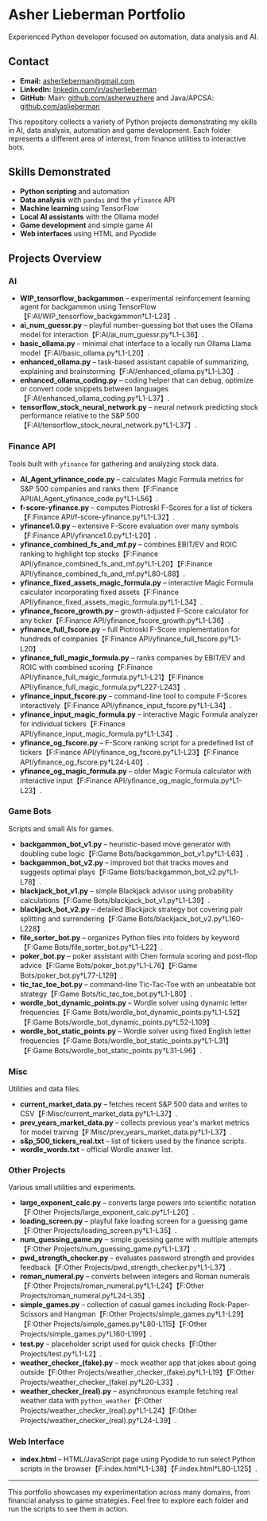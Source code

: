 # Asher Lieberman Portfolio

Experienced Python developer focused on automation, data analysis and AI.

## Contact
- **Email:** asherlieberman@gmail.com
- **LinkedIn:** [linkedin.com/in/asherlieberman](https://linkedin.com/in/asherlieberman)
- **GitHub:** Main: [github.com/asherwuzhere](https://github.com/asherwuzhere) and Java/APCSA: [github.com/aslieberman](https://github.com/aslieberman)

This repository collects a variety of Python projects demonstrating my skills in AI, data analysis, automation and game development. Each folder represents a different area of interest, from finance utilities to interactive bots.

## Skills Demonstrated
- **Python scripting** and automation
- **Data analysis** with `pandas` and the `yfinance` API
- **Machine learning** using TensorFlow
- **Local AI assistants** with the Ollama model
- **Game development** and simple game AI
- **Web interfaces** using HTML and Pyodide

## Projects Overview

### AI
- **WIP_tensorflow_backgammon** – experimental reinforcement learning agent for backgammon using TensorFlow【F:AI/WIP_tensorflow_backgammon†L1-L23】.
- **ai_num_guessr.py** – playful number-guessing bot that uses the Ollama model for interaction【F:AI/ai_num_guessr.py†L1-L36】.
- **basic_ollama.py** – minimal chat interface to a locally run Ollama Llama model【F:AI/basic_ollama.py†L1-L20】.
- **enhanced_ollama.py** – task-based assistant capable of summarizing, explaining and brainstorming【F:AI/enhanced_ollama.py†L1-L30】.
- **enhanced_ollama_coding.py** – coding helper that can debug, optimize or convert code snippets between languages【F:AI/enhanced_ollama_coding.py†L1-L37】.
- **tensorflow_stock_neural_network.py** – neural network predicting stock performance relative to the S&P 500【F:AI/tensorflow_stock_neural_network.py†L1-L37】.

### Finance API
Tools built with `yfinance` for gathering and analyzing stock data.
- **AI_Agent_yfinance_code.py** – calculates Magic Formula metrics for S&P 500 companies and ranks them【F:Finance API/AI_Agent_yfinance_code.py†L1-L56】.
- **f-score-yfinance.py** – computes Piotroski F-Scores for a list of tickers【F:Finance API/f-score-yfinance.py†L1-L32】.
- **yfinance1.0.py** – extensive F-Score evaluation over many symbols【F:Finance API/yfinance1.0.py†L1-L20】.
- **yfinance_combined_fs_and_mf.py** – combines EBIT/EV and ROIC ranking to highlight top stocks【F:Finance API/yfinance_combined_fs_and_mf.py†L1-L20】【F:Finance API/yfinance_combined_fs_and_mf.py†L80-L88】.
- **yfinance_fixed_assets_magic_formula.py** – interactive Magic Formula calculator incorporating fixed assets【F:Finance API/yfinance_fixed_assets_magic_formula.py†L1-L34】.
- **yfinance_fscore_growth.py** – growth-adjusted F-Score calculator for any ticker【F:Finance API/yfinance_fscore_growth.py†L1-L36】.
- **yfinance_full_fscore.py** – full Piotroski F-Score implementation for hundreds of companies【F:Finance API/yfinance_full_fscore.py†L1-L20】.
- **yfinance_full_magic_formula.py** – ranks companies by EBIT/EV and ROIC with combined scoring【F:Finance API/yfinance_full_magic_formula.py†L1-L21】【F:Finance API/yfinance_full_magic_formula.py†L227-L243】.
- **yfinance_input_fscore.py** – command-line tool to compute F-Scores interactively【F:Finance API/yfinance_input_fscore.py†L1-L34】.
- **yfinance_input_magic_formula.py** – interactive Magic Formula analyzer for individual tickers【F:Finance API/yfinance_input_magic_formula.py†L1-L34】.
- **yfinance_og_fscore.py** – F-Score ranking script for a predefined list of tickers【F:Finance API/yfinance_og_fscore.py†L1-L23】【F:Finance API/yfinance_og_fscore.py†L24-L40】.
- **yfinance_og_magic_formula.py** – older Magic Formula calculator with interactive input【F:Finance API/yfinance_og_magic_formula.py†L1-L23】.

### Game Bots
Scripts and small AIs for games.
- **backgammon_bot_v1.py** – heuristic-based move generator with doubling cube logic【F:Game Bots/backgammon_bot_v1.py†L1-L63】.
- **backgammon_bot_v2.py** – improved bot that tracks moves and suggests optimal plays【F:Game Bots/backgammon_bot_v2.py†L1-L78】.
- **blackjack_bot_v1.py** – simple Blackjack advisor using probability calculations【F:Game Bots/blackjack_bot_v1.py†L1-L39】.
- **blackjack_bot_v2.py** – detailed Blackjack strategy bot covering pair splitting and surrendering【F:Game Bots/blackjack_bot_v2.py†L160-L228】.
- **file_sorter_bot.py** – organizes Python files into folders by keyword【F:Game Bots/file_sorter_bot.py†L1-L22】.
- **poker_bot.py** – poker assistant with Chen formula scoring and post-flop advice【F:Game Bots/poker_bot.py†L1-L76】【F:Game Bots/poker_bot.py†L77-L129】.
- **tic_tac_toe_bot.py** – command-line Tic-Tac-Toe with an unbeatable bot strategy【F:Game Bots/tic_tac_toe_bot.py†L1-L80】.
- **wordle_bot_dynamic_points.py** – Wordle solver using dynamic letter frequencies【F:Game Bots/wordle_bot_dynamic_points.py†L1-L52】【F:Game Bots/wordle_bot_dynamic_points.py†L52-L109】.
- **wordle_bot_static_points.py** – Wordle solver using fixed English letter frequencies【F:Game Bots/wordle_bot_static_points.py†L1-L31】【F:Game Bots/wordle_bot_static_points.py†L31-L96】.

### Misc
Utilities and data files.
- **current_market_data.py** – fetches recent S&P 500 data and writes to CSV【F:Misc/current_market_data.py†L1-L37】.
- **prev_years_market_data.py** – collects previous year's market metrics for model training【F:Misc/prev_years_market_data.py†L1-L37】.
- **s&p_500_tickers_real.txt** – list of tickers used by the finance scripts.
- **wordle_words.txt** – official Wordle answer list.

### Other Projects
Various small utilities and experiments.
- **large_exponent_calc.py** – converts large powers into scientific notation【F:Other Projects/large_exponent_calc.py†L1-L20】.
- **loading_screen.py** – playful fake loading screen for a guessing game【F:Other Projects/loading_screen.py†L1-L35】.
- **num_guessing_game.py** – simple guessing game with multiple attempts【F:Other Projects/num_guessing_game.py†L1-L37】.
- **pwd_strength_checker.py** – evaluates password strength and provides feedback【F:Other Projects/pwd_strength_checker.py†L1-L37】.
- **roman_numeral.py** – converts between integers and Roman numerals【F:Other Projects/roman_numeral.py†L1-L24】【F:Other Projects/roman_numeral.py†L24-L35】.
- **simple_games.py** – collection of casual games including Rock-Paper-Scissors and Hangman【F:Other Projects/simple_games.py†L1-L29】【F:Other Projects/simple_games.py†L80-L115】【F:Other Projects/simple_games.py†L160-L199】.
- **test.py** – placeholder script used for quick checks【F:Other Projects/test.py†L1-L2】.
- **weather_checker_(fake).py** – mock weather app that jokes about going outside【F:Other Projects/weather_checker_(fake).py†L1-L19】【F:Other Projects/weather_checker_(fake).py†L20-L33】.
- **weather_checker_(real).py** – asynchronous example fetching real weather data with `python_weather`【F:Other Projects/weather_checker_(real).py†L1-L24】【F:Other Projects/weather_checker_(real).py†L24-L39】.

### Web Interface
- **index.html** – HTML/JavaScript page using Pyodide to run select Python scripts in the browser【F:index.html†L1-L38】【F:index.html†L80-L125】.

---
This portfolio showcases my experimentation across many domains, from financial analysis to game strategies. Feel free to explore each folder and run the scripts to see them in action.
